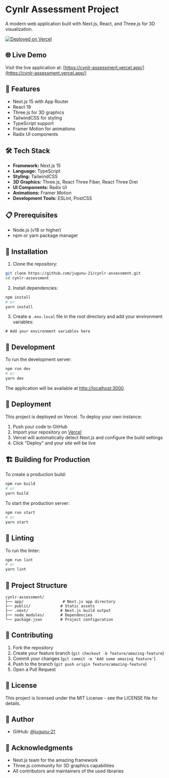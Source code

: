 # Cynlr Assessment Project

A modern web application built with Next.js, React, and Three.js for 3D visualization.

[![Deployed on Vercel](https://img.shields.io/badge/Deployed%20on-Vercel-black?logo=vercel)](https://cynlr-assessment.vercel.app/)

## 🌐 Live Demo

Visit the live application at: [https://cynlr-assessment.vercel.app/](https://cynlr-assessment.vercel.app/)

## 🚀 Features

- Next.js 15 with App Router
- React 19
- Three.js for 3D graphics
- TailwindCSS for styling
- TypeScript support
- Framer Motion for animations
- Radix UI components

## 🛠️ Tech Stack

- **Framework:** Next.js 15
- **Language:** TypeScript
- **Styling:** TailwindCSS
- **3D Graphics:** Three.js, React Three Fiber, React Three Drei
- **UI Components:** Radix UI
- **Animations:** Framer Motion
- **Development Tools:** ESLint, PostCSS

## 📋 Prerequisites

- Node.js (v18 or higher)
- npm or yarn package manager

## 🔧 Installation

1. Clone the repository:
```bash
git clone https://github.com/jugunu-21/cynlr-assessment.git
cd cynlr-assessment
```

2. Install dependencies:
```bash
npm install
# or
yarn install
```

3. Create a `.env.local` file in the root directory and add your environment variables:
```env
# Add your environment variables here
```

## 🚀 Development

To run the development server:

```bash
npm run dev
# or
yarn dev
```

The application will be available at [http://localhost:3000](http://localhost:3000).

## 🚀 Deployment

This project is deployed on Vercel. To deploy your own instance:

1. Push your code to GitHub
2. Import your repository on [Vercel](https://vercel.com)
3. Vercel will automatically detect Next.js and configure the build settings
4. Click "Deploy" and your site will be live

## 🏗️ Building for Production

To create a production build:

```bash
npm run build
# or
yarn build
```

To start the production server:

```bash
npm run start
# or
yarn start
```

## 🧪 Linting

To run the linter:

```bash
npm run lint
# or
yarn lint
```

## 📁 Project Structure

```
cynlr-assessment/
├── app/                 # Next.js app directory
├── public/             # Static assets
├── .next/              # Next.js build output
├── node_modules/       # Dependencies
└── package.json        # Project configuration
```

## 🤝 Contributing

1. Fork the repository
2. Create your feature branch (`git checkout -b feature/amazing-feature`)
3. Commit your changes (`git commit -m 'Add some amazing feature'`)
4. Push to the branch (`git push origin feature/amazing-feature`)
5. Open a Pull Request

## 📄 License

This project is licensed under the MIT License - see the LICENSE file for details.

## 👥 Author

- GitHub: [@jugunu-21](https://github.com/jugunu-21)

## 🙏 Acknowledgments

- Next.js team for the amazing framework
- Three.js community for 3D graphics capabilities
- All contributors and maintainers of the used libraries
